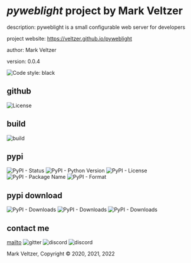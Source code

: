 # *pyweblight* project by Mark Veltzer

description: pyweblight is a small configurable web server for developers

project website: https://veltzer.github.io/pyweblight

author: Mark Veltzer

version: 0.0.4

![Code style: black](https://img.shields.io/badge/code%20style-black-000000.svg)

## github

![License](https://img.shields.io/github/license/veltzer/pytconf)

## build

![build](https://github.com/veltzer/pyweblight/workflows/build/badge.svg)

## pypi

![PyPI - Status](https://img.shields.io/pypi/status/pyweblight)
![PyPI - Python Version](https://img.shields.io/pypi/pyversions/pyweblight)
![PyPI - License](https://img.shields.io/pypi/l/pyweblight)
![PyPI - Package Name](https://img.shields.io/pypi/v/pyweblight)
![PyPI - Format](https://img.shields.io/pypi/format/pyweblight)

## pypi download

![PyPI - Downloads](https://img.shields.io/pypi/dd/pyweblight)
![PyPI - Downloads](https://img.shields.io/pypi/dw/pyweblight)
![PyPI - Downloads](https://img.shields.io/pypi/dm/pyweblight)



## contact me
[mailto](mailto:mark.veltzer@gmail.com)
![gitter](https://img.shields.io/gitter/room/veltzer/mark.veltzer)
![discord](https://img.shields.io/discord/719336281624281119)
![discord](https://img.shields.io/discord/719336282194444302)

Mark Veltzer, Copyright © 2020, 2021, 2022

